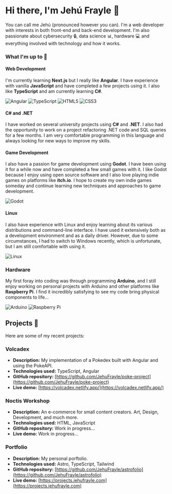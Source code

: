 # Hi there, I'm Jehú Frayle 👋

You can call me Jehú (pronounced however you can). I'm a web developer with interests in both front-end and back-end development. I'm also passionate about cybersecurity 🔒, data science 📊, hardware 💻 and everything involved with technology and how it works.

### What I'm up to 🌱

#### Web Development
I'm currently learning **Next.js** but I really like **Angular**. I have experience with vanilla **JavaScript** and have completed a few projects using it. I also like **TypeScript** and am currently learning **C#**.

![Angular](https://img.shields.io/badge/-Angular-DD0031?logo=angular&logoColor=white&style=for-the-badge)
![TypeScript](https://img.shields.io/badge/-TypeScript-007ACC?logo=typescript&logoColor=white&style=for-the-badge)
![HTML5](https://img.shields.io/badge/-HTML5-E34F26?logo=html5&logoColor=white&style=for-the-badge)
![CSS3](https://img.shields.io/badge/-CSS3-1572B6?logo=css3&logoColor=white&style=for-the-badge)

#### C# and .NET 
I have worked on several university projects using **C#** and **.NET**. I also had the opportunity to work on a project refactoring .NET code and SQL queries for a few months. I am very comfortable programming in this language and always looking for new ways to improve my skills.

#### Game Development
I also have a passion for game development using **Godot**. I have been using it for a while now and have completed a few small games with it. I like Godot because I enjoy using open source software and I also love playing indie games on platforms like **itch.io**. I hope to create my own indie games someday and continue learning new techniques and approaches to game development.

![Godot](https://img.shields.io/badge/-Godot-478CBF?style=for-the-badge&logo=godot-engine&logoColor=white)

#### Linux
I also have experience with Linux and enjoy learning about its various distributions and command-line interface. I have used it extensively both as a development environment and as a daily driver. However, due to some circumstances, I had to switch to Windows recently, which is unfortunate, but I am still comfortable with using it.

![Linux](https://img.shields.io/badge/-Linux-FCC624?style=for-the-badge&logo=linux&logoColor=white)

### Hardware 

My first foray into coding was through programming **Arduino**, and I still enjoy working on personal projects with Arduino and other platforms like **Raspberry Pi**. I find it incredibly satisfying to see my code bring physical components to life...

![Arduino](https://img.shields.io/badge/-Arduino-00979C?style=flat-square&logo=Arduino&logoColor=white)
![Raspberry Pi](https://img.shields.io/badge/-Raspberry%20Pi-C51A4A?style=flat-square&logo=Raspberry-Pi)

## Projects 🚀

Here are some of my recent projects:

### Volcadex

* **Description:** My implementation of a Pokedex built with Angular and using the PokeAPI.
* **Technologies used:** TypeScript, Angular
* **GitHub repository:** [https://github.com/JehuFrayle/poke-project](https://github.com/JehuFrayle/poke-project)
* **Live demo:** [https://volcadex.netlify.app/](https://volcadex.netlify.app/)

### Noctis Workshop

* **Description:** An e-commerce for small content creators. Art, Design, Development, and much more.
* **Technologies used:** HTML, JavaScript
* **GitHub repository:** Work in progress...
* **Live demo:** Work in progress...

### Portfolio

* **Description:** My personal porftolio.
* **Technologies used:** Astro, TypeScript, Tailwind
* **GitHub repository:** [https://github.com/JehuFrayle/astrofolio](https://github.com/JehuFrayle/astrofolio)
* **Live demo:** [https://projects.jehufrayle.com](https://projects.jehufrayle.com)
